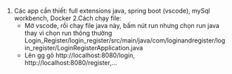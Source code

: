 1. Các app cần thiết: full extensions java, spring boot (vscode), mySql workbench, Docker
2.Cách chạy file:
    + Mở vscode, rồi chạy file java này, bấm nút run nhưng chọn run java thay vì chọn run thông thường Login_Register/login_register/src/main/java/com/loginandregister/login_register/LoginRegisterApplication.java
    + Lên gg gõ http://localhost:8080/login, http://localhost:8080/register,... 
